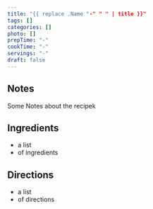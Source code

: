 ```yaml
---
title: "{{ replace .Name "-" " " | title }}"
tags: []
categories: []
photo: []
prepTime: "-"
cookTime: "-"
servings: "-"
draft: false
---
```


## Notes

Some Notes about the recipek 


## Ingredients

- a list
- of ingredients

## Directions

-  a list
- of directions
